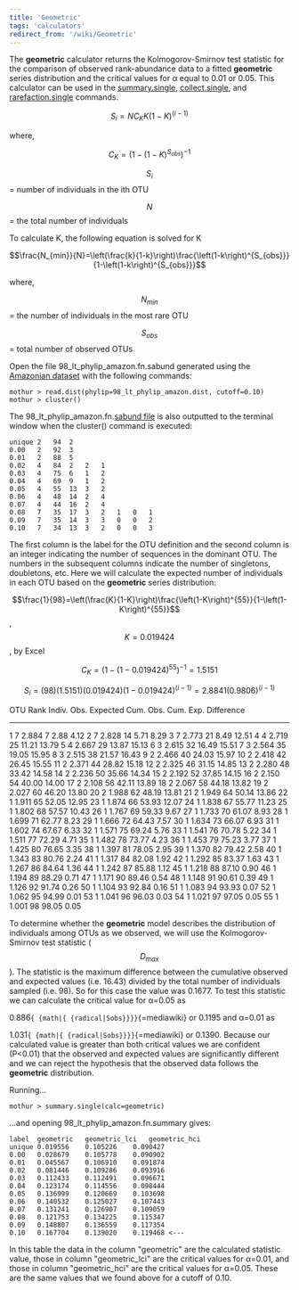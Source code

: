 ```yaml
---
title: 'Geometric'
tags: 'calculators'
redirect_from: '/wiki/Geometric'
---
```

The **geometric** calculator returns the
Kolmogorov-Smirnov test statistic for the comparison of observed
rank-abundance data to a fitted **geometric** series distribution and the
critical values for α equal to 0.01 or 0.05. This calculator can be used
in the [summary.single](/wiki/summary.single),
[collect.single](/wiki/collect.single), and
[rarefaction.single](/wiki/rarefaction.single) commands.

$$S_i=NC_K K\left(1-K\right)^\left(i-1\right)$$

where,

$$C_K=\left(1-\left(1-K \right)^{S_{obs}} \right)^{-1}$$

$$S_i$$ = number of individuals in the ith OTU

$$N$$ = the total number of individuals

To calculate K, the following equation is solved for K

$$\frac{N_{min}}{N}=\left(\frac{k}{1-k}\right)\frac{\left(1-k\right)^{S_{obs}}}{1-\left(1-k\right)^{S_{obs}}}$$

where,

$$N_{min}$$ = the number of individuals in the most rare OTU

$$S_{obs}$$ = total number of observed OTUs

Open the file 98\_lt\_phylip\_amazon.fn.sabund generated using the [
Amazonian dataset](https://mothur.s3.us-east-2.amazonaws.com/wiki/amazondata.zip) with the following
commands:

    mothur > read.dist(phylip=98_lt_phylip_amazon.dist, cutoff=0.10)
    mothur > cluster()

The 98\_lt\_phylip\_amazon.fn.[sabund file](/wiki/sabund_file) is
also outputted to the terminal window when the cluster() command is
executed:

    unique 2   94  2   
    0.00   2   92  3   
    0.01   2   88  5   
    0.02   4   84  2   2   1   
    0.03   4   75  6   1   2   
    0.04   4   69  9   1   2   
    0.05   4   55  13  3   2   
    0.06   4   48  14  2   4   
    0.07   4   44  16  2   4   
    0.08   7   35  17  3   2   1   0   1   
    0.09   7   35  14  3   3   0   0   2   
    0.10   7   34  13  3   2   0   0   3   

The first column is the label for the OTU definition and the second
column is an integer indicating the number of sequences in the dominant
OTU. The numbers in the subsequent columns indicate the number of
singletons, doubletons, etc. Here we will calculate the expected number
of individuals in each OTU based on the **geometric** series distribution:

$$\frac{1}{98}=\left(\frac{K}{1-K}\right)\frac{\left(1-K\right)^{55}}{1-\left(1-K\right)^{55}}$$,
$$K = 0.019424$$, by Excel

$$C_K=\left(1-\left(1-0.019424 \right)^{55} \right)^{-1} = 1.5151$$

$$S_i=\left(98\right)\left(1.5151\right) \left(0.019424\right) \left(1-0.019424\right)^\left(i-1\right) = 2.8841\left(0.9806\right)^\left(i-1\right)$$

  OTU Rank   Indiv. Obs.   Expected   Cum. Obs.   Cum. Exp.   Difference
  ---------- ------------- ---------- ----------- ----------- ------------
  1          7             2.884      7           2.88        4.12
  2          7             2.828      14          5.71        8.29
  3          7             2.773      21          8.49        12.51
  4          4             2.719      25          11.21       13.79
  5          4             2.667      29          13.87       15.13
  6          3             2.615      32          16.49       15.51
  7          3             2.564      35          19.05       15.95
  8          3             2.515      38          21.57       16.43
  9          2             2.466      40          24.03       15.97
  10         2             2.418      42          26.45       15.55
  11         2             2.371      44          28.82       15.18
  12         2             2.325      46          31.15       14.85
  13         2             2.280      48          33.42       14.58
  14         2             2.236      50          35.66       14.34
  15         2             2.192      52          37.85       14.15
  16         2             2.150      54          40.00       14.00
  17         2             2.108      56          42.11       13.89
  18         2             2.067      58          44.18       13.82
  19         2             2.027      60          46.20       13.80
  20         2             1.988      62          48.19       13.81
  21         2             1.949      64          50.14       13.86
  22         1             1.911      65          52.05       12.95
  23         1             1.874      66          53.93       12.07
  24         1             1.838      67          55.77       11.23
  25         1             1.802      68          57.57       10.43
  26         1             1.767      69          59.33       9.67
  27         1             1.733      70          61.07       8.93
  28         1             1.699      71          62.77       8.23
  29         1             1.666      72          64.43       7.57
  30         1             1.634      73          66.07       6.93
  31         1             1.602      74          67.67       6.33
  32         1             1.571      75          69.24       5.76
  33         1             1.541      76          70.78       5.22
  34         1             1.511      77          72.29       4.71
  35         1             1.482      78          73.77       4.23
  36         1             1.453      79          75.23       3.77
  37         1             1.425      80          76.65       3.35
  38         1             1.397      81          78.05       2.95
  39         1             1.370      82          79.42       2.58
  40         1             1.343      83          80.76       2.24
  41         1             1.317      84          82.08       1.92
  42         1             1.292      85          83.37       1.63
  43         1             1.267      86          84.64       1.36
  44         1             1.242      87          85.88       1.12
  45         1             1.218      88          87.10       0.90
  46         1             1.194      89          88.29       0.71
  47         1             1.171      90          89.46       0.54
  48         1             1.148      91          90.61       0.39
  49         1             1.126      92          91.74       0.26
  50         1             1.104      93          92.84       0.16
  51         1             1.083      94          93.93       0.07
  52         1             1.062      95          94.99       0.01
  53         1             1.041      96          96.03       0.03
  54         1             1.021      97          97.05       0.05
  55         1             1.001      98          98.05       0.05

To determine whether the **geometric** model describes the distribution of
individuals among OTUs as we observed, we will use the
Kolmogorov-Smirnov test statistic ($$D_{max}$$). The statistic is the
maximum difference between the cumulative observed and expected values
(i.e. 16.43) divided by the total number of individuals sampled (i.e.
98). So for this case the value was 0.1677. To test this statistic we
can calculate the critical value for α=0.05 as

0\.886`{ {math|{ {radical|Sobs}}}}`{=mediawiki} or 0.1195 and α=0.01 as

1\.031`{ {math|{ {radical|Sobs}}}}`{=mediawiki} or 0.1390. Because our
calculated value is greater than both critical values we are confident
(P\<0.01) that the observed and expected values are significantly
different and we can reject the hypothesis that the observed data
follows the **geometric** distribution.

Running\...

    mothur > summary.single(calc=geometric)

\...and opening 98\_lt\_phylip\_amazon.fn.summary gives:

    label  geometric   geometric_lci   geometric_hci
    unique 0.019556    0.105226    0.090427
    0.00   0.028679    0.105778    0.090902
    0.01   0.045567    0.106910    0.091874
    0.02   0.081446    0.109286    0.093916
    0.03   0.112433    0.112491    0.096671
    0.04   0.123174    0.114556    0.098444
    0.05   0.136999    0.120669    0.103698
    0.06   0.140532    0.125027    0.107443
    0.07   0.131241    0.126907    0.109059
    0.08   0.121753    0.134225    0.115347
    0.09   0.148807    0.136559    0.117354
    0.10   0.167704    0.139020    0.119468 <---

In this table the data in the column "geometric" are the calculated
statistic value, those in column "geometric\_lci" are the critical
values for α=0.01, and those in column "geometric\_hci" are the
critical values for α=0.05. These are the same values that we found
above for a cutoff of 0.10.
